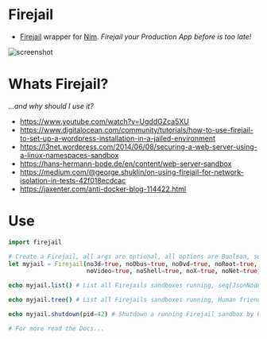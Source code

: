 # Firejail

- [Firejail](https://firejail.wordpress.com/features-3/#namespaces) wrapper for [Nim](https://nim-lang.org/learn.html). _Firejail your Production App before is too late!_

![screenshot](https://source.unsplash.com/-YGdiRcY9Sc/800x402 "FireJails")


# Whats Firejail?

_...and why should I use it?_

- https://www.youtube.com/watch?v=UgddGZca5XU  
- https://www.digitalocean.com/community/tutorials/how-to-use-firejail-to-set-up-a-wordpress-installation-in-a-jailed-environment
- https://l3net.wordpress.com/2014/06/08/securing-a-web-server-using-a-linux-namespaces-sandbox
- https://hans-hermann-bode.de/en/content/web-server-sandbox
- https://medium.com/@george.shuklin/on-using-firejail-for-network-isolation-in-tests-42f018ecdcac
- https://jaxenter.com/anti-docker-blog-114422.html


# Use

```nim
import firejail

# Create a Firejail, all args are optional, all options are Boolean, super easy!.
let myjail = Firejail(no3d=true, noDbus=true, noDvd=true, noRoot=true, noSound=true,
                      noVideo=true, noShell=true, noX=true, noNet=true, noIp=true)

echo myjail.list() # List all Firejails sandboxes running, seq[JsonNode]

echo myjail.tree() # List all Firejails sandboxes running, Human friendly string

echo myjail.shutdown(pid=42) # Shutdown a running Firejail sandbox by PID, return bool

# For more read the Docs...
```
